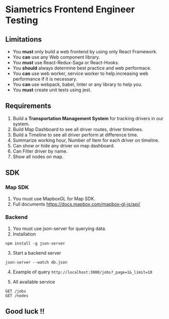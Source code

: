 # Siametrics Frontend Engineer Testing

## Limitations

- You **must** only build a web frontend by using only React Framework.
- You **can** use any Web component library.
- You **must** use React-Redux-Saga or React-Hooks.
- You **should** always determine best practice and web performace.
- You **can** use web worker, service worker to help.increasing web performance if it is necessary.
- You **can** use webpack, babel, linter or any library to help you.
- You **must** create unit tests using jest.

## Requirements

1. Build a **Transportation Management System** for tracking drivers in our system.
1. Build Map Dashboard to see all driver routes, driver timelines.
1. Build a Timeline to see all driver perform at difference time.
1. Summarize working hour, Number of Item for each driver on timeline.
1. Can show or hide any driver on map dashboard.
1. Can Filter driver by name.
1. Show all nodes on map.

## SDK

### Map SDK

1. You must use MapboxGL for Map SDK.
1. Full documents https://docs.mapbox.com/mapbox-gl-js/api/

### Backend

1. You must use json-server for querying data.
2. Installation

```
npm install -g json-server
```

3. Start a backend server

```
json-server --watch db.json
```

4. Example of query
   `http://localhost:3000/jobs?_page=1&_limit=10`

5. All available service

```
GET /jobs
GET /nodes
```

## Good luck !!
